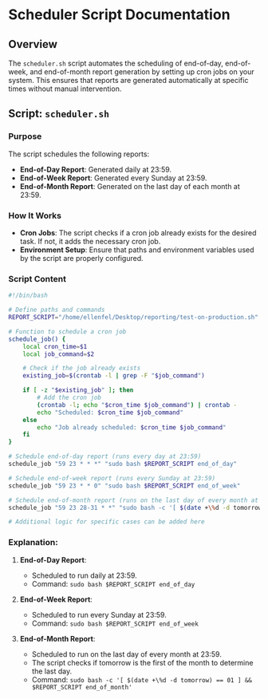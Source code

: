 # Scheduler Script Documentation

## Overview

The `scheduler.sh` script automates the scheduling of end-of-day, end-of-week, and end-of-month report generation by setting up cron jobs on your system. This ensures that reports are generated automatically at specific times without manual intervention.

## Script: `scheduler.sh`

### Purpose

The script schedules the following reports:
- **End-of-Day Report**: Generated daily at 23:59.
- **End-of-Week Report**: Generated every Sunday at 23:59.
- **End-of-Month Report**: Generated on the last day of each month at 23:59.

### How It Works

- **Cron Jobs**: The script checks if a cron job already exists for the desired task. If not, it adds the necessary cron job.
- **Environment Setup**: Ensure that paths and environment variables used by the script are properly configured.

### Script Content

```bash
#!/bin/bash

# Define paths and commands
REPORT_SCRIPT="/home/ellenfel/Desktop/reporting/test-on-production.sh"

# Function to schedule a cron job
schedule_job() {
    local cron_time=$1
    local job_command=$2

    # Check if the job already exists
    existing_job=$(crontab -l | grep -F "$job_command")

    if [ -z "$existing_job" ]; then
        # Add the cron job
        (crontab -l; echo "$cron_time $job_command") | crontab -
        echo "Scheduled: $cron_time $job_command"
    else
        echo "Job already scheduled: $cron_time $job_command"
    fi
}

# Schedule end-of-day report (runs every day at 23:59)
schedule_job "59 23 * * *" "sudo bash $REPORT_SCRIPT end_of_day"

# Schedule end-of-week report (runs every Sunday at 23:59)
schedule_job "59 23 * * 0" "sudo bash $REPORT_SCRIPT end_of_week"

# Schedule end-of-month report (runs on the last day of every month at 23:59)
schedule_job "59 23 28-31 * *" "sudo bash -c '[ $(date +\%d -d tomorrow) == 01 ] && $REPORT_SCRIPT end_of_month'"

# Additional logic for specific cases can be added here
```

### Explanation:

1. **End-of-Day Report**:
   - Scheduled to run daily at 23:59.
   - Command: `sudo bash $REPORT_SCRIPT end_of_day`

2. **End-of-Week Report**:
   - Scheduled to run every Sunday at 23:59.
   - Command: `sudo bash $REPORT_SCRIPT end_of_week`

3. **End-of-Month Report**:
   - Scheduled to run on the last day of every month at 23:59.
   - The script checks if tomorrow is the first of the month to determine the last day.
   - Command: `sudo bash -c '[ $(date +\%d -d tomorrow) == 01 ] && $REPORT_SCRIPT end_of_month'`
